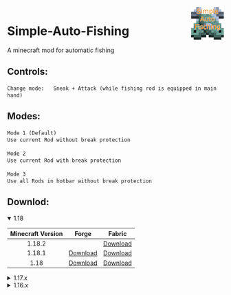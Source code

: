 <img src="https://github.com/Jan-Marvin/simple-auto-fishing/raw/fabric-latest/src/main/resources/assets/simpleautofishing/icon.png" align="right" width="15%" />

# Simple-Auto-Fishing

A minecraft mod for automatic fishing

## Controls:
```
Change mode:   Sneak + Attack (while fishing rod is equipped in main hand)
```
## Modes:
```
Mode 1 (Default)
Use current Rod without break protection

Mode 2
Use current Rod with break protection

Mode 3
Use all Rods in hotbar without break protection 
```
## Downlod:
<details open>
  <summary>1.18</summary>
  
| Minecraft Version  | Forge | Fabric |
| :----: | :----: | :----: |
| 1.18.2  |  | [Download](https://github.com/Jan-Marvin/simple-auto-fishing/releases/download/fabric-v1.2.2/simpleautofishing-fabric-1.2.2.jar)  |
| 1.18.1  | [Download](https://github.com/Jan-Marvin/simple-auto-fishing/releases/download/forge-v1.2.1/simpleautofishing-forge-1.2.1.jar)  | [Download](https://github.com/Jan-Marvin/simple-auto-fishing/releases/download/fabric-v1.2.1/simpleautofishing-fabric-1.2.1.jar)  |
| 1.18  | [Download](https://github.com/Jan-Marvin/simple-auto-fishing/releases/download/forge-v1.2.0/simpleautofishing-forge-1.2.0.jar)  | [Download](https://github.com/Jan-Marvin/simple-auto-fishing/releases/download/fabric-v1.2.0/simpleautofishing-fabric-1.2.0.jar)  |
</details>


<details>
  <summary>1.17.x</summary>
  
| Minecraft Version  | Forge | Fabric |
| :----: | :----: | :----: |
| 1.17.1  | [Download](https://github.com/Jan-Marvin/simple-auto-fishing/releases/download/forge-v1.1.0/simpleautofishing-forge-1.1.0.jar)  | [Download](https://github.com/Jan-Marvin/simple-auto-fishing/releases/download/fabric-v1.1.1/simpleautofishing-fabric-1.1.1.jar)  |
| 1.17  |   | [Download](https://github.com/Jan-Marvin/simple-auto-fishing/releases/download/fabric-v1.1.0/simpleautofishing-fabric-1.1.0.jar)  |
</details>

<details>
  <summary>1.16.x</summary>
  
| Minecraft Version  | Forge | Fabric |
| :----: | :----: | :----: |
| 1.16.5  | [Download](https://github.com/Jan-Marvin/simple-auto-fishing/releases/download/forge-v1.0.6/simpleautofishing-forge-1.0.6.jar)  | [Download](https://github.com/Jan-Marvin/simple-auto-fishing/releases/download/fabric-v1.0.5/simpleautofishing-fabric-1.0.5.jar)  |
| 1.16.4  | [Download](https://github.com/Jan-Marvin/simple-auto-fishing/releases/download/forge-v1.0.5/simpleautofishing-forge-1.0.5.jar)  | [Download](https://github.com/Jan-Marvin/simple-auto-fishing/releases/download/fabric-v1.0.4/simpleautofishing-fabric-1.0.4.jar)  |
| 1.16.3  | [Download](https://github.com/Jan-Marvin/simple-auto-fishing/releases/download/forge-v1.0.2/simpleautofishing-forge-1.0.2.jar)  | [Download](https://github.com/Jan-Marvin/simple-auto-fishing/releases/download/fabric-v1.0.2/simpleautofishing-fabric-1.0.2.jar)  |
| 1.16.2  | [Download](https://github.com/Jan-Marvin/simple-auto-fishing/releases/download/forge-v1.0.1/simpleautofishing-forge-1.0.1.jar)  | [Download](https://github.com/Jan-Marvin/simple-auto-fishing/releases/download/fabric-v1.0.1/simpleautofishing-fabric-1.0.1.jar)  |
</details>
